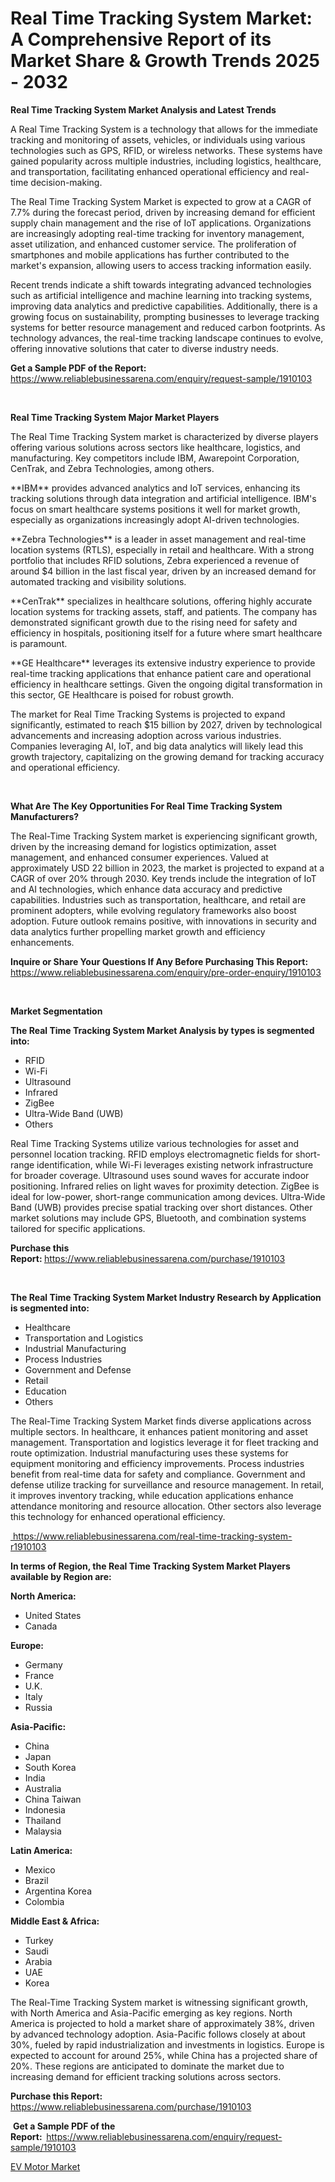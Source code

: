 <p><h1>Real Time Tracking System Market: A Comprehensive Report of its Market Share & Growth Trends 2025 - 2032</h1></p><p><strong>Real Time Tracking System Market Analysis and Latest Trends</strong></p>
<p><p>A Real Time Tracking System is a technology that allows for the immediate tracking and monitoring of assets, vehicles, or individuals using various technologies such as GPS, RFID, or wireless networks. These systems have gained popularity across multiple industries, including logistics, healthcare, and transportation, facilitating enhanced operational efficiency and real-time decision-making.</p><p>The Real Time Tracking System Market is expected to grow at a CAGR of 7.7% during the forecast period, driven by increasing demand for efficient supply chain management and the rise of IoT applications. Organizations are increasingly adopting real-time tracking for inventory management, asset utilization, and enhanced customer service. The proliferation of smartphones and mobile applications has further contributed to the market's expansion, allowing users to access tracking information easily.</p><p>Recent trends indicate a shift towards integrating advanced technologies such as artificial intelligence and machine learning into tracking systems, improving data analytics and predictive capabilities. Additionally, there is a growing focus on sustainability, prompting businesses to leverage tracking systems for better resource management and reduced carbon footprints. As technology advances, the real-time tracking landscape continues to evolve, offering innovative solutions that cater to diverse industry needs.</p></p>
<p><strong>Get a Sample PDF of the Report:&nbsp;</strong> <a href="https://www.reliablebusinessarena.com/enquiry/request-sample/1910103?utm_campaign=2349&utm_medium=2&utm_source=Github&utm_content=ia&utm_term=20022025&utm_id=real-time-tracking-system">https://www.reliablebusinessarena.com/enquiry/request-sample/1910103</a></p>
<p>&nbsp;</p>
<p><strong>Real Time Tracking System Major Market Players</strong></p>
<p><p>The Real Time Tracking System market is characterized by diverse players offering various solutions across sectors like healthcare, logistics, and manufacturing. Key competitors include IBM, Awarepoint Corporation, CenTrak, and Zebra Technologies, among others. </p><p>**IBM** provides advanced analytics and IoT services, enhancing its tracking solutions through data integration and artificial intelligence. IBM's focus on smart healthcare systems positions it well for market growth, especially as organizations increasingly adopt AI-driven technologies.</p><p>**Zebra Technologies** is a leader in asset management and real-time location systems (RTLS), especially in retail and healthcare. With a strong portfolio that includes RFID solutions, Zebra experienced a revenue of around $4 billion in the last fiscal year, driven by an increased demand for automated tracking and visibility solutions.</p><p>**CenTrak** specializes in healthcare solutions, offering highly accurate location systems for tracking assets, staff, and patients. The company has demonstrated significant growth due to the rising need for safety and efficiency in hospitals, positioning itself for a future where smart healthcare is paramount.</p><p>**GE Healthcare** leverages its extensive industry experience to provide real-time tracking applications that enhance patient care and operational efficiency in healthcare settings. Given the ongoing digital transformation in this sector, GE Healthcare is poised for robust growth.</p><p>The market for Real Time Tracking Systems is projected to expand significantly, estimated to reach $15 billion by 2027, driven by technological advancements and increasing adoption across various industries. Companies leveraging AI, IoT, and big data analytics will likely lead this growth trajectory, capitalizing on the growing demand for tracking accuracy and operational efficiency.</p></p>
<p>&nbsp;</p>
<p><strong>What Are The Key Opportunities For Real Time Tracking System Manufacturers?</strong></p>
<p><p>The Real-Time Tracking System market is experiencing significant growth, driven by the increasing demand for logistics optimization, asset management, and enhanced consumer experiences. Valued at approximately USD 22 billion in 2023, the market is projected to expand at a CAGR of over 20% through 2030. Key trends include the integration of IoT and AI technologies, which enhance data accuracy and predictive capabilities. Industries such as transportation, healthcare, and retail are prominent adopters, while evolving regulatory frameworks also boost adoption. Future outlook remains positive, with innovations in security and data analytics further propelling market growth and efficiency enhancements.</p></p>
<p><strong>Inquire or Share Your Questions If Any Before Purchasing This Report:</strong> <a href="https://www.reliablebusinessarena.com/enquiry/pre-order-enquiry/1910103?utm_campaign=2349&utm_medium=2&utm_source=Github&utm_content=ia&utm_term=20022025&utm_id=real-time-tracking-system">https://www.reliablebusinessarena.com/enquiry/pre-order-enquiry/1910103</a></p>
<p>&nbsp;</p>
<p><strong>Market Segmentation</strong></p>
<p><strong>The Real Time Tracking System Market Analysis by types is segmented into:</strong></p>
<p><ul><li>RFID</li><li>Wi-Fi</li><li>Ultrasound</li><li>Infrared</li><li>ZigBee</li><li>Ultra-Wide Band (UWB)</li><li>Others</li></ul></p>
<p><p>Real Time Tracking Systems utilize various technologies for asset and personnel location tracking. RFID employs electromagnetic fields for short-range identification, while Wi-Fi leverages existing network infrastructure for broader coverage. Ultrasound uses sound waves for accurate indoor positioning. Infrared relies on light waves for proximity detection. ZigBee is ideal for low-power, short-range communication among devices. Ultra-Wide Band (UWB) provides precise spatial tracking over short distances. Other market solutions may include GPS, Bluetooth, and combination systems tailored for specific applications.</p></p>
<p><strong>Purchase this Report:&nbsp;</strong><a href="https://www.reliablebusinessarena.com/purchase/1910103?utm_campaign=2349&utm_medium=2&utm_source=Github&utm_content=ia&utm_term=20022025&utm_id=real-time-tracking-system">https://www.reliablebusinessarena.com/purchase/1910103</a></p>
<p>&nbsp;</p>
<p><strong>The Real Time Tracking System Market Industry Research by Application is segmented into:</strong></p>
<p><ul><li>Healthcare</li><li>Transportation and Logistics</li><li>Industrial Manufacturing</li><li>Process Industries</li><li>Government and Defense</li><li>Retail</li><li>Education</li><li>Others</li></ul></p>
<p><p>The Real-Time Tracking System Market finds diverse applications across multiple sectors. In healthcare, it enhances patient monitoring and asset management. Transportation and logistics leverage it for fleet tracking and route optimization. Industrial manufacturing uses these systems for equipment monitoring and efficiency improvements. Process industries benefit from real-time data for safety and compliance. Government and defense utilize tracking for surveillance and resource management. In retail, it improves inventory tracking, while education applications enhance attendance monitoring and resource allocation. Other sectors also leverage this technology for enhanced operational efficiency.</p></p>
<p><a href="https://www.reliablebusinessarena.com/real-time-tracking-system-r1910103?utm_campaign=2349&utm_medium=2&utm_source=Github&utm_content=ia&utm_term=20022025&utm_id=real-time-tracking-system">&nbsp;https://www.reliablebusinessarena.com/real-time-tracking-system-r1910103</a></p>
<p><strong>In terms of Region, the Real Time Tracking System Market Players available by Region are:</strong></p>
<p>
    <p> <strong> North America: </strong>
        <ul>
            <li>United States</li>
            <li>Canada</li>
        </ul>
        </p> 
    <p> <strong> Europe: </strong>
        <ul>
            <li>Germany</li>
            <li>France</li>
            <li>U.K.</li>
            <li>Italy</li>
            <li>Russia</li>
        </ul>
        </p> 
    <p> <strong> Asia-Pacific: </strong>
        <ul>
            <li>China</li>
            <li>Japan</li>
            <li>South Korea</li>
            <li>India</li>
            <li>Australia</li>
            <li>China Taiwan</li>
            <li>Indonesia</li>
            <li>Thailand</li>
            <li>Malaysia</li>
        </ul>
        </p> 
    <p> <strong> Latin America: </strong>
        <ul>
            <li>Mexico</li>
            <li>Brazil</li>
            <li>Argentina Korea</li>
            <li>Colombia</li>
        </ul>
        </p> 
    <p> <strong> Middle East & Africa: </strong>
        <ul>
            <li>Turkey</li>
            <li>Saudi</li>
            <li>Arabia</li>
            <li>UAE</li>
            <li>Korea</li>
        </ul>
    </p>
    </p>
<p><p>The Real-Time Tracking System market is witnessing significant growth, with North America and Asia-Pacific emerging as key regions. North America is projected to hold a market share of approximately 38%, driven by advanced technology adoption. Asia-Pacific follows closely at about 30%, fueled by rapid industrialization and investments in logistics. Europe is expected to account for around 25%, while China has a projected share of 20%. These regions are anticipated to dominate the market due to increasing demand for efficient tracking solutions across sectors.</p></p>
<p><strong>Purchase this Report: </strong><a href="https://www.reliablebusinessarena.com/purchase/1910103?utm_campaign=2349&utm_medium=2&utm_source=Github&utm_content=ia&utm_term=20022025&utm_id=real-time-tracking-system">https://www.reliablebusinessarena.com/purchase/1910103</a></p>
<p>&nbsp;<strong>Get a Sample PDF of the Report:&nbsp;&nbsp;</strong><a href="https://www.reliablebusinessarena.com/enquiry/request-sample/1910103?utm_campaign=2349&utm_medium=2&utm_source=Github&utm_content=ia&utm_term=20022025&utm_id=real-time-tracking-system">https://www.reliablebusinessarena.com/enquiry/request-sample/1910103</a></p>
<p><strong></strong></p>
<p><p><a href="https://github.com/nafidurii/Market-Research-Report-List-1/blob/main/ev-motor-market.md?utm_campaign=2349&utm_medium=2&utm_source=Github&utm_content=ia&utm_term=20022025&utm_id=real-time-tracking-system">EV Motor Market</a></p></p>